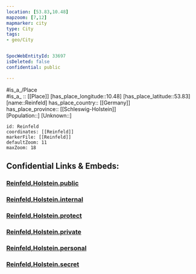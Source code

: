 ```yaml
---
location: [53.83,10.48] 
mapzoom: [7,12] 
mapmarker: city 
type: City
tags:
- geo/City


SpocWebEntityId: 33697
isDeleted: false
confidential: public

---
```

#is_a_/Place  
#is_a_ :: [[Place]] 
[has_place_longitude::10.48] 
[has_place_latitude::53.83] 
[name::Reinfeld] 
has_place_country:: [[Germany]]  
has_place_province:: [[Schleswig-Holstein]]  
[Population::] 
[Unknown::] 


```leaflet
id: Reinfeld
coordinates: [[Reinfeld]] 
markerFile: [[Reinfeld]] 
defaultZoom: 11 
maxZoom: 18
```


## Confidential Links & Embeds: 

### [Reinfeld,Holstein.public](/_public/\Earth\Continent\Europe\Europe~Central\Germany\Germany~West\Schleswig-Holstein\counties~SH\Stormarn\cities~StormarnReinfeld,Holstein.public.md) 

### [Reinfeld,Holstein.internal](/_internal/\Earth\Continent\Europe\Europe~Central\Germany\Germany~West\Schleswig-Holstein\counties~SH\Stormarn\cities~StormarnReinfeld,Holstein.internal.md) 

### [Reinfeld,Holstein.protect](/_protect/\Earth\Continent\Europe\Europe~Central\Germany\Germany~West\Schleswig-Holstein\counties~SH\Stormarn\cities~StormarnReinfeld,Holstein.protect.md) 

### [Reinfeld,Holstein.private](/_private/\Earth\Continent\Europe\Europe~Central\Germany\Germany~West\Schleswig-Holstein\counties~SH\Stormarn\cities~StormarnReinfeld,Holstein.private.md) 

### [Reinfeld,Holstein.personal](/_personal/\Earth\Continent\Europe\Europe~Central\Germany\Germany~West\Schleswig-Holstein\counties~SH\Stormarn\cities~StormarnReinfeld,Holstein.personal.md) 

### [Reinfeld,Holstein.secret](/_secret/\Earth\Continent\Europe\Europe~Central\Germany\Germany~West\Schleswig-Holstein\counties~SH\Stormarn\cities~StormarnReinfeld,Holstein.secret.md)

